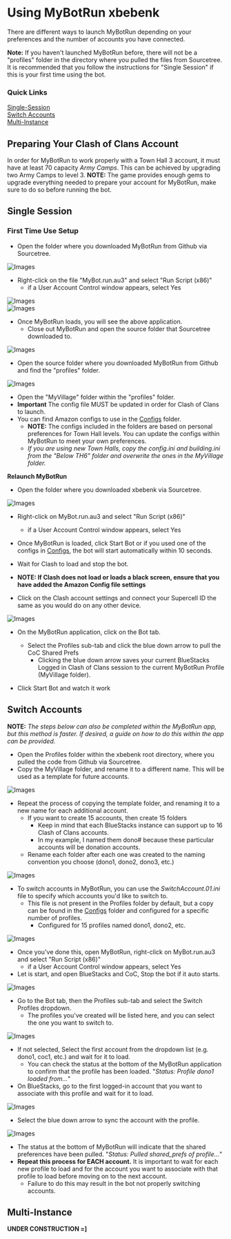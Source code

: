 # Using MyBotRun xbebenk
There are different ways to launch MyBotRun depending on your preferences and the number of accounts you have connected.   

**Note:** If you haven't launched MyBotRun before, there will not be a "profiles" folder in the directory where you pulled the files from Sourcetree. It is recommended that you follow the instructions for "Single Session" if this is your first time using the bot.

### Quick Links
[Single-Session](Usage.md#single)  
[Switch Accounts](Usage.md#switch)  
[Multi-Instance](Usage.md#multi)  

## <a name="acc"></a>Preparing Your Clash of Clans Account
In order for MyBotRun to work properly with a Town Hall 3 account, it must have at least 70 capacity *Army Camps*. This can be achieved by upgrading two Army Camps to level 3.
**NOTE:** The game provides enough gems to upgrade everything needed to prepare your account for MyBotRun, make sure to do so before running the bot.


## <a name="single"></a>Single Session
### First Time Use Setup
* Open the folder where you downloaded MyBotRun from Github via Sourcetree.

![Images](Images/Usage/MyBotRun_01.png)  
* Right-click on the file "MyBot.run.au3" and select "Run Script (x86)"
  * if a User Account Control window appears, select Yes   

![Images](Images/Usage/MyBotRun_04.png)  
![Images](Images/Usage/MyBotRun_05.png)  
* Once MyBotRun loads, you will see the above application.
  * Close out MyBotRun and open the source folder that Sourcetree downloaded to.

![Images](Images/Usage/MyBotRun_06.png)  
* Open the source folder where you downloaded MyBotRun from Github and find the "profiles" folder.

![Images](Images/Usage/MyBotRun_07.png)  
* Open the "MyVillage" folder within the "profiles" folder.
* **Important** The config file MUST be updated in order for Clash of Clans to launch.
* You can find Amazon configs to use in the [Configs](./Configs) folder.
  * **NOTE:** The configs included in the folders are based on personal preferences for Town Hall levels. You can update the configs within MyBotRun to meet your own preferences. 
  * *If you are using new Town Halls, copy the config.ini and building.ini from the "Below TH6" folder and overwrite the ones in the MyVillage folder.*

**Relaunch MyBotRun**  

* Open the folder where you downloaded xbebenk via Sourcetree.

![Images](Images/Usage/MyBotRun_01.png)  
* Right-click on MyBot.run.au3 and select "Run Script (x86)"
  * if a User Account Control window appears, select Yes   

* Once MyBotRun is loaded, click Start Bot or if you used one of the configs in [Configs](./Configs), the bot will start automatically within 10 seconds.
* Wait for Clash to load and stop the bot. 
 * **NOTE: If Clash does not load or loads a black screen, ensure that you have added the Amazon Config file settings**
* Click on the Clash account settings and connect your Supercell ID the same as you would do on any other device.

![Images](Images/Usage/MyBotRun_01.png)  
* On the MyBotRun application, click on the Bot tab. 
  * Select the Profiles sub-tab and click the blue down arrow to pull the CoC Shared Prefs
    * Clicking the blue down arrow saves your current BlueStacks Logged in Clash of Clans session to the current MyBotRun Profile (MyVillage folder).

* Click Start Bot and watch it work


## <a name="switch"></a>Switch Accounts

**NOTE:** *The steps below can also be completed within the MyBotRun app, but this method is faster. If desired, a guide on how to do this within the app can be provided.*  


* Open the Profiles folder within the xbebenk root directory, where you pulled the code from Github via Sourcetree. 
* Copy the MyVillage folder, and rename it to a different name. This will be used as a template for future accounts.

![Images](Images/Usage/MyBotRun_09.png)  

* Repeat the process of copying the template folder, and renaming it to a new name for each additional account. 
  * If you want to create 15 accounts, then create 15 folders
    * Keep in mind that each BlueStacks instance can support up to 16 Clash of Clans accounts.
    * In my example, I named them dono# because these particular accounts will be donation accounts. 
  * Rename each folder after each one was created to the naming convention you choose (dono1, dono2, dono3, etc.)   

![Images](Images/Usage/MyBotRun_10.png)  

* To switch accounts in MyBotRun, you can use the *SwitchAccount.01.ini* file to specify which accounts you'd like to switch to.
  * This file is not present in the Profiles folder by default, but a copy can be found in the [Configs](./Configs) folder and configured for a specific number of profiles. 
    * Configured for 15 profiles named dono1, dono2, etc.

![Images](Images/Usage/MyBotRun_01.png)  
* Once you've done this, open MyBotRun, right-click on MyBot.run.au3 and select "Run Script (x86)"
  * if a User Account Control window appears, select Yes   
* Let is start, and open BlueStacks and CoC, Stop the bot if it auto starts.

![Images](Images/Usage/MyBotRun_11.png)  
* Go to the Bot tab, then the Profiles sub-tab and select the Switch Profiles dropdown.
  * The profiles you've created will be listed here, and you can select the one you want to switch to.

![Images](Images/Usage/MyBotRun_12.png)  
* If not selected, Select the first account from the dropdown list (e.g. dono1, coc1, etc.) and wait for it to load. 
  * You can check the status at the bottom of the MyBotRun application to confirm that the profile has been loaded. "*Status: Profile dono1 loaded from...*"
* On BlueStacks, go to the first logged-in account that you want to associate with this profile and wait for it to load.

![Images](Images/Usage/MyBotRun_13.png)  
* Select the blue down arrow to sync the account with the profile.

![Images](Images/Usage/MyBotRun_14.png)  
* The status at the bottom of MyBotRun will indicate that the shared preferences have been pulled. "*Status: Pulled shared_prefs of profile...*"
* **Repeat this process for EACH account.** It is important to wait for each new profile to load and for the account you want to associate with that profile to load before moving on to the next account. 
  * Failure to do this may result in the bot not properly switching accounts.

## <a name="multi"></a>Multi-Instance

**UNDER CONSTRUCTION =]**



 
